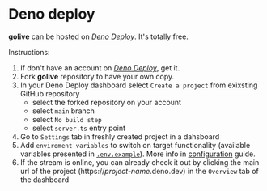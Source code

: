 # Deno deploy

**golive** can be hosted on [_Deno Deploy_](https://dash.deno.com/). It's totally free.

Instructions:

1. If don't have an account on [_Deno Deploy_](https://dash.deno.com/), get it.
2. Fork **golive** repository to have your own copy.
3. In your Deno Deploy dashboard select `Create a project` from exixsting GitHub repository
   - select the forked repository on your account
   - select `main` branch
   - select `No build step`
   - select `server.ts` entry point
4. Go to `Settings` tab in freshly created project in a dahsboard
5. Add `enviroment variables` to switch on target functionality (available variables presented in
   [`.env.example`](https://github.com/shevernitskiy/golive/blob/main/.env.example)). More info in
   [configuration](https://github.com/shevernitskiy/golive/blob/main/docs/configuration.md) guide.
6. If the stream is online, you can already check it out by clicking the main url of the project
   (https://_project-name_.deno.dev) in the `Overview` tab of the dashboard
